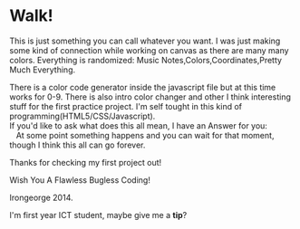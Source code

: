 Walk!
==============

This is just something you can call whatever you want.
I was just making some kind of connection while working on canvas as there are many many colors.
Everything is randomized: Music Notes,Colors,Coordinates,Pretty Much Everything.

There is a color code generator inside the javascript file but at this time works for 0-9.
There is also intro color changer and other I think interesting stuff for the first practice project.
I'm self tought in this kind of programming(HTML5/CSS/Javascript).
<br>If you'd like to ask what does this all mean, I have an Answer for you:<br> 
&nbsp;&nbsp;&nbsp;At some point something happens and you can wait for that moment, though I think this all can go forever.

Thanks for checking my first project out!

Wish You A Flawless Bugless Coding!

Irongeorge 2014.



I'm first year ICT student, maybe give me a <a href="https://www.gittip.com/irongeorge/" style="text-decoration:none" target="_blank"><b>tip</b></a>?
